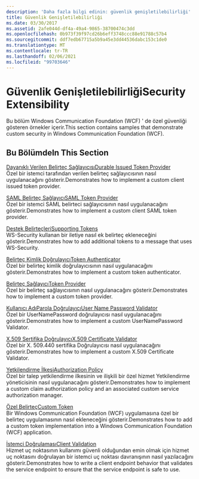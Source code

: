 ```yaml
---
description: 'Daha fazla bilgi edinin: güvenlik genişletilebilirliği'
title: Güvenlik Genişletilebilirliği
ms.date: 03/30/2017
ms.assetid: 2afe044d-df4a-49a4-9865-38700474c3dd
ms.openlocfilehash: 0b973f39f97cd26b6eff3748ccc88e91788c57b4
ms.sourcegitcommit: ddf7edb67715a5b9a45e3dd44536dabc153c1de0
ms.translationtype: MT
ms.contentlocale: tr-TR
ms.lasthandoff: 02/06/2021
ms.locfileid: "99703646"
---
```

# <a name="security-extensibility"></a><span data-ttu-id="49cb0-103">Güvenlik Genişletilebilirliği</span><span class="sxs-lookup"><span data-stu-id="49cb0-103">Security Extensibility</span></span>

<span data-ttu-id="49cb0-104">Bu bölüm Windows Communication Foundation (WCF) ' de özel güvenliği gösteren örnekler içerir.</span><span class="sxs-lookup"><span data-stu-id="49cb0-104">This section contains samples that demonstrate custom security in Windows Communication Foundation (WCF).</span></span>  
  
## <a name="in-this-section"></a><span data-ttu-id="49cb0-105">Bu Bölümde</span><span class="sxs-lookup"><span data-stu-id="49cb0-105">In This Section</span></span>  

 [<span data-ttu-id="49cb0-106">Dayanıklı Verilen Belirteç Sağlayıcısı</span><span class="sxs-lookup"><span data-stu-id="49cb0-106">Durable Issued Token Provider</span></span>](durable-issued-token-provider.md)  
 <span data-ttu-id="49cb0-107">Özel bir istemci tarafından verilen belirteç sağlayıcısının nasıl uygulanacağını gösterir.</span><span class="sxs-lookup"><span data-stu-id="49cb0-107">Demonstrates how to implement a custom client issued token provider.</span></span>  
  
 [<span data-ttu-id="49cb0-108">SAML Belirteç Sağlayıcı</span><span class="sxs-lookup"><span data-stu-id="49cb0-108">SAML Token Provider</span></span>](saml-token-provider.md)  
 <span data-ttu-id="49cb0-109">Özel bir istemci SAML belirteci sağlayıcısının nasıl uygulanacağını gösterir.</span><span class="sxs-lookup"><span data-stu-id="49cb0-109">Demonstrates how to implement a custom client SAML token provider.</span></span>  
  
 [<span data-ttu-id="49cb0-110">Destek Belirteçleri</span><span class="sxs-lookup"><span data-stu-id="49cb0-110">Supporting Tokens</span></span>](supporting-tokens.md)  
 <span data-ttu-id="49cb0-111">WS-Security kullanan bir iletiye nasıl ek belirteç ekleneceğini gösterir.</span><span class="sxs-lookup"><span data-stu-id="49cb0-111">Demonstrates how to add additional tokens to a message that uses WS-Security.</span></span>  
  
 [<span data-ttu-id="49cb0-112">Belirteç Kimlik Doğrulayıcı</span><span class="sxs-lookup"><span data-stu-id="49cb0-112">Token Authenticator</span></span>](token-authenticator.md)  
 <span data-ttu-id="49cb0-113">Özel bir belirteç kimlik doğrulayıcısının nasıl uygulanacağını gösterir.</span><span class="sxs-lookup"><span data-stu-id="49cb0-113">Demonstrates how to implement a custom token authenticator.</span></span>  
  
 [<span data-ttu-id="49cb0-114">Belirteç Sağlayıcı</span><span class="sxs-lookup"><span data-stu-id="49cb0-114">Token Provider</span></span>](token-provider.md)  
 <span data-ttu-id="49cb0-115">Özel bir belirteç sağlayıcısının nasıl uygulanacağını gösterir.</span><span class="sxs-lookup"><span data-stu-id="49cb0-115">Demonstrates how to implement a custom token provider.</span></span>  
  
 [<span data-ttu-id="49cb0-116">Kullanıcı AdıParola Doğrulayıcı</span><span class="sxs-lookup"><span data-stu-id="49cb0-116">User Name Password Validator</span></span>](user-name-password-validator.md)  
 <span data-ttu-id="49cb0-117">Özel bir UserNamePassword doğrulayıcısı nasıl uygulanacağını gösterir.</span><span class="sxs-lookup"><span data-stu-id="49cb0-117">Demonstrates how to implement a custom UserNamePassword Validator.</span></span>  
  
 [<span data-ttu-id="49cb0-118">X.509 Sertifika Doğrulayıcı</span><span class="sxs-lookup"><span data-stu-id="49cb0-118">X.509 Certificate Validator</span></span>](x-509-certificate-validator.md)  
 <span data-ttu-id="49cb0-119">Özel bir X. 509.440 sertifika Doğrulayıcısı nasıl uygulanacağını gösterir.</span><span class="sxs-lookup"><span data-stu-id="49cb0-119">Demonstrates how to implement a custom X.509 Certificate Validator.</span></span>  
  
 [<span data-ttu-id="49cb0-120">Yetkilendirme İlkesi</span><span class="sxs-lookup"><span data-stu-id="49cb0-120">Authorization Policy</span></span>](authorization-policy.md)  
 <span data-ttu-id="49cb0-121">Özel bir talep yetkilendirme ilkesinin ve ilişkili bir özel hizmet Yetkilendirme yöneticisinin nasıl uygulanacağını gösterir.</span><span class="sxs-lookup"><span data-stu-id="49cb0-121">Demonstrates how to implement a custom claim authorization policy and an associated custom service authorization manager.</span></span>  
  
 [<span data-ttu-id="49cb0-122">Özel Belirteç</span><span class="sxs-lookup"><span data-stu-id="49cb0-122">Custom Token</span></span>](custom-token.md)  
 <span data-ttu-id="49cb0-123">Bir Windows Communication Foundation (WCF) uygulamasına özel bir belirteç uygulamasının nasıl ekleneceğini gösterir.</span><span class="sxs-lookup"><span data-stu-id="49cb0-123">Demonstrates how to add a custom token implementation into a Windows Communication Foundation (WCF) application.</span></span>  
  
 [<span data-ttu-id="49cb0-124">İstemci Doğrulaması</span><span class="sxs-lookup"><span data-stu-id="49cb0-124">Client Validation</span></span>](client-validation.md)  
 <span data-ttu-id="49cb0-125">Hizmet uç noktasının kullanımı güvenli olduğundan emin olmak için hizmet uç noktasını doğrulayan bir istemci uç noktası davranışının nasıl yazılacağını gösterir.</span><span class="sxs-lookup"><span data-stu-id="49cb0-125">Demonstrates how to write a client endpoint behavior that validates the service endpoint to ensure that the service endpoint is safe to use.</span></span>
